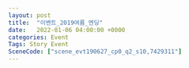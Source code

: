 ```yaml
---
layout: post
title:  "이벤트_2019여름_엔딩"
date:   2022-01-06 04:00:00 +0000
categories: Event
Tags: Story Event
SceneCode: ["scene_evt190627_cp0_q2_s10,7429311"]
---
```


